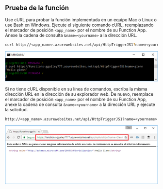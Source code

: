 ## <a name="test-the-function"></a>Prueba de la función

Use cURL para probar la función implementada en un equipo Mac o Linux o use Bash en Windows. Ejecute el siguiente comando cURL, reemplazando el marcador de posición `<app_name>` por el nombre de su Function App. Anexe la cadena de consulta `&name=<yourname>` a la dirección URL.

```bash
curl http://<app_name>.azurewebsites.net/api/HttpTriggerJS1?name=<yourname>
```  

![La respuesta de función que se muestra en un explorador.](./media/functions-test-function-code/functions-azure-cli-function-test-curl.png)  

Si no tiene cURL disponible en su línea de comandos, escriba la misma dirección URL en la dirección de su explorador web. De nuevo, reemplace el marcador de posición `<app_name>` por el nombre de su Function App, anexe la cadena de consulta `&name=<yourname>` a la dirección URL y ejecute la solicitud. 

    http://<app_name>.azurewebsites.net/api/HttpTriggerJS1?name=<yourname>
   
![La respuesta de función que se muestra en un explorador.](./media/functions-test-function-code/functions-azure-cli-function-test-browser.png)  
